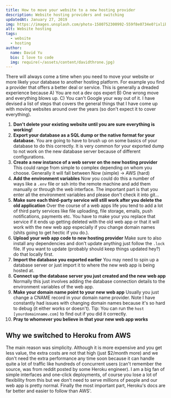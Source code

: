 ```yaml
---
title: How to move your website to a new hosting provider
description: Website hosting providers and switching
updatedAt: January 27, 2019
img: https://images.unsplash.com/photo-1580752300992-559f8e0734e0?ixlib=rb-1.2.1&ixid=eyJhcHBfaWQiOjEyMDd9&auto=format&fit=crop&w=634&q=80
alt: Website hosting
tags:
  - website
  - hosting
author:
  name: David Yu
  bio: I love to code
  img: require(~/assets/content/davidthrone.jpg)
---
```


There will always come a time when you need to move your website or more likely your database to another hosting platform. For example you find a provider that offers a better deal or service. This is generally a dreaded experience because A) You are not a dev ops expert B) One wrong move and everything blows up. C) You can't Google your way out of it. I have devised a list of steps that covers the general things that I have come up with moving websites around over the years (so don't expect it to cover everything).

1. **Don't delete your existing website until you are sure everything is working!**
2. **Export your database as a SQL dump or the native format for your database.** You are going to have to brush up on some basics of your database to do this correctly. It is very common for your exported dump to not work on the new database server because of different configurations.
3. **Create a new instance of a web server on the new hosting provider** This could range from simple to complex depending on whom you choose. Generally it will fall between Now (simple) -> AWS (hard)
4. **Add the environment variables** Now you could do this a number of ways like a `.env` file or ssh into the remote machine and add them manually or through the web interface. The important part is that you enter all the environment variables and please don't check it into git...
5. **Make sure each third-party service will still work after you delete the old application** Over the course of a web apps life you tend to add a lot of third party services like file uploading, file storage, emails, push notifications, payments etc. You have to make your you replace that service if it ends up getting deleted with the old web app or that it will work with the new web app especially if you change domain names (shits going to get hectic if you do.).
6. **Upload your web app code to new hosting provider** Make sure to also install any dependencies and don't update anything just follow the `.lock` file. If you want to update (probably should keep things updated hey?) do that locally first.
7. **Import the database you exported earlier** You may need to spin up a database server or just import it to where the new web app is being hosted at.
8. **Connect up the database server you just created and the new web app** Normally this just involves adding the database connection details to the environment variables of the web app.
9. **Make your domain name point to your new web app** Usually you just change a CNAME record in your domain name provider. Note I have constantly had issues with changing domain names because it's so hard to debug (it either works or doesn't). Tip: You can run the `host [yourdomainname.com]` to find out if you did it correctly.
10. **Pray to whomever you believe in that your new web app works**

## Why we switched to Heroku from AWS

The main reason was simplicity. Although it is more expensive and you get less value, the extra costs are not that high (just \$2/month more) and we don't need the extra performance any time soon because it can handle quite a lot of traffic like hundreds of concurrent users (can't remember the source, was from reddit posted by some Heroku engineer). I am a big fan of simple interfaces and one-click deployments, of course you lose a lot of flexibility from this but we don't need to serve millions of people and our web app is pretty normal. Finally the most important part, Heroku's docs are far better and easier to follow than AWS'.
